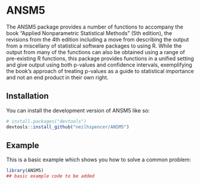 
<!-- README.md is generated from README.Rmd. Please edit that file -->

# ANSM5

<!-- badges: start -->
<!-- badges: end -->

The ANSM5 package provides a number of functions to accompany the book
“Applied Nonparametric Statistical Methods” (5th edition), the revisions
from the 4th edition including a move from describing the output from a
miscellany of statistical software packages to using R. While the output
from many of the functions can also be obtained using a range of
pre-existing R functions, this package provides functions in a unified
setting and give output using both p-values and confidence intervals,
exemplifying the book’s approach of treating p-values as a guide to
statistical importance and not an end product in their own right.

## Installation

You can install the development version of ANSM5 like so:

``` r
# install.packages("devtools")
devtools::install_github("neilhspencer/ANSM5")
```

## Example

This is a basic example which shows you how to solve a common problem:

``` r
library(ANSM5)
## basic example code to be added
```
